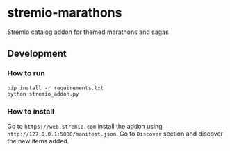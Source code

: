 # stremio-marathons
Stremio catalog addon for themed marathons and sagas

## Development

### How to run

```
pip install -r requirements.txt
python stremio_addon.py
```

### How to install

Go to `https://web.stremio.com` install the addon using `http://127.0.0.1:5000/manifest.json`.
Go to `Discover` section and discover the new items added.
